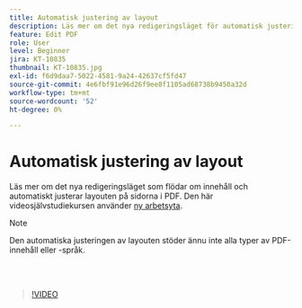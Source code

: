 ```yaml
---
title: Automatisk justering av layout
description: Läs mer om det nya redigeringsläget för automatisk justering av innehåll
feature: Edit PDF
role: User
level: Beginner
jira: KT-10835
thumbnail: KT-10835.jpg
exl-id: f6d9daa7-5022-4581-9a24-42637cf5fd47
source-git-commit: 4e6fbf91e96d26f9ee8f1105ad68738b9450a32d
workflow-type: tm+mt
source-wordcount: '52'
ht-degree: 0%

---
```


# Automatisk justering av layout

Läs mer om det nya redigeringsläget som flödar om innehåll och automatiskt justerar layouten på sidorna i PDF. Den här videosjälvstudiekursen använder [ny arbetsyta](new-workspace.md).

>[!NOTE]
>
>Den automatiska justeringen av layouten stöder ännu inte alla typer av PDF-innehåll eller -språk.

<br> 

>[!VIDEO](https://video.tv.adobe.com/v/346975?quality=12&learn=on&hidetitle=true)
